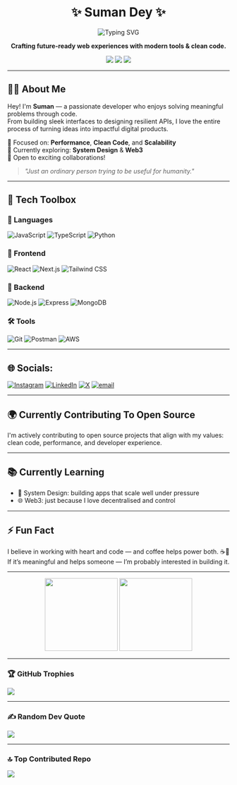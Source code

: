 <h1 align="center">✨ Suman Dey ✨</h1>
<p align="center">
  <img src="https://readme-typing-svg.herokuapp.com?font=Fira+Code&weight=500&size=22&pause=1000&color=00FF99&center=true&vCenter=true&width=460&lines=Full-Stack+Developer;React+%7C+Next.js+%7C+Node.js;Clean.+Scalable.+User-friendly." alt="Typing SVG" />
</p>

<p align="center">
  <b>Crafting future-ready web experiences with modern tools & clean code.</b>
</p>

<p align="center">
  <a href="https://sumanfolio-v3.vercel.app/"><img src="https://img.shields.io/badge/🌐 Portfolio-000?style=for-the-badge&logo=firefox&logoColor=white" /></a>
  <a href="https://www.linkedin.com/in/sumandey7684/"><img src="https://img.shields.io/badge/💼 LinkedIn-0077B5?style=for-the-badge&logo=linkedin&logoColor=white" /></a>
  <a href="https://x.com/sumxnnn"><img src="https://img.shields.io/badge/🕊️ Twitter-1DA1F2?style=for-the-badge&logo=twitter&logoColor=white" /></a>
</p>

---

## 🙋‍♂️ About Me

Hey! I'm **Suman** — a passionate developer who enjoys solving meaningful problems through code.  
From building sleek interfaces to designing resilient APIs, I love the entire process of turning ideas into impactful digital products.

🧠 Focused on: **Performance**, **Clean Code**, and **Scalability**  
🌱 Currently exploring: **System Design** & **Web3**  
🤝 Open to exciting collaborations!

> *"Just an ordinary person trying to be useful for humanity."*

---

## 🚀 Tech Toolbox

### 🧠 Languages  
![JavaScript](https://img.shields.io/badge/JavaScript-F7DF1E?logo=javascript&logoColor=000&style=flat-square)
![TypeScript](https://img.shields.io/badge/TypeScript-3178C6?logo=typescript&logoColor=fff&style=flat-square)
![Python](https://img.shields.io/badge/Python-3776AB?logo=python&logoColor=fff&style=flat-square)

### 🎨 Frontend  
![React](https://img.shields.io/badge/React-61DAFB?logo=react&logoColor=000&style=flat-square)
![Next.js](https://img.shields.io/badge/Next.js-000000?logo=next.js&logoColor=fff&style=flat-square)
![Tailwind CSS](https://img.shields.io/badge/Tailwind-38B2AC?logo=tailwind-css&logoColor=fff&style=flat-square)

### 🔧 Backend  
![Node.js](https://img.shields.io/badge/Node.js-339933?logo=node.js&logoColor=fff&style=flat-square)
![Express](https://img.shields.io/badge/Express-000000?logo=express&logoColor=fff&style=flat-square)
![MongoDB](https://img.shields.io/badge/MongoDB-47A248?logo=mongodb&logoColor=fff&style=flat-square)

### 🛠 Tools  
![Git](https://img.shields.io/badge/Git-F05032?logo=git&logoColor=fff&style=flat-square)
![Postman](https://img.shields.io/badge/Postman-FF6C37?logo=postman&logoColor=fff&style=flat-square)
![AWS](https://img.shields.io/badge/AWS-232F3E?logo=amazon-aws&logoColor=fff&style=flat-square)

---
## 🌐 Socials:
[![Instagram](https://img.shields.io/badge/Instagram-%23E4405F.svg?logo=Instagram&logoColor=white)](https://instagram.com/sumxnnn_911) [![LinkedIn](https://img.shields.io/badge/LinkedIn-%230077B5.svg?logo=linkedin&logoColor=white)](https://linkedin.com/in/sumandey7684) [![X](https://img.shields.io/badge/X-black.svg?logo=X&logoColor=white)](https://x.com/sumxnnn) [![email](https://img.shields.io/badge/Email-D14836?logo=gmail&logoColor=white)](mailto:sumandey05@icloud.com)

---
## 🌍 Currently Contributing To Open Source

I'm actively contributing to open source projects that align with my values: clean code, performance, and developer experience.

---

## 📚 Currently Learning

- 📘 System Design: building apps that scale well under pressure  
- 🌐 Web3: just because I love decentralised and control

---

## ⚡ Fun Fact

I believe in working with heart and code — and coffee helps power both. ☕🧠  
If it’s meaningful and helps someone — I’m probably interested in building it.

---

<p align="center">
  <img src="https://github-readme-stats.vercel.app/api?username=sumandey7684&show_icons=true&theme=radical&hide_border=true" height="165" />
  <img src="https://github-readme-stats.vercel.app/api/top-langs/?username=sumandey7684&layout=compact&theme=radical&hide_border=true" height="165" />
</p>

---
### 🏆 GitHub Trophies
![](https://github-profile-trophy.vercel.app/?username=sumandey7684&theme=radical&no-frame=false&no-bg=false&margin-w=4)

---
### ✍️ Random Dev Quote
![](https://quotes-github-readme.vercel.app/api?type=horizontal&theme=radical)

---

### 🔝 Top Contributed Repo
![](https://github-contributor-stats.vercel.app/api?username=sumandey7684&limit=5&theme=dark&combine_all_yearly_contributions=true)
